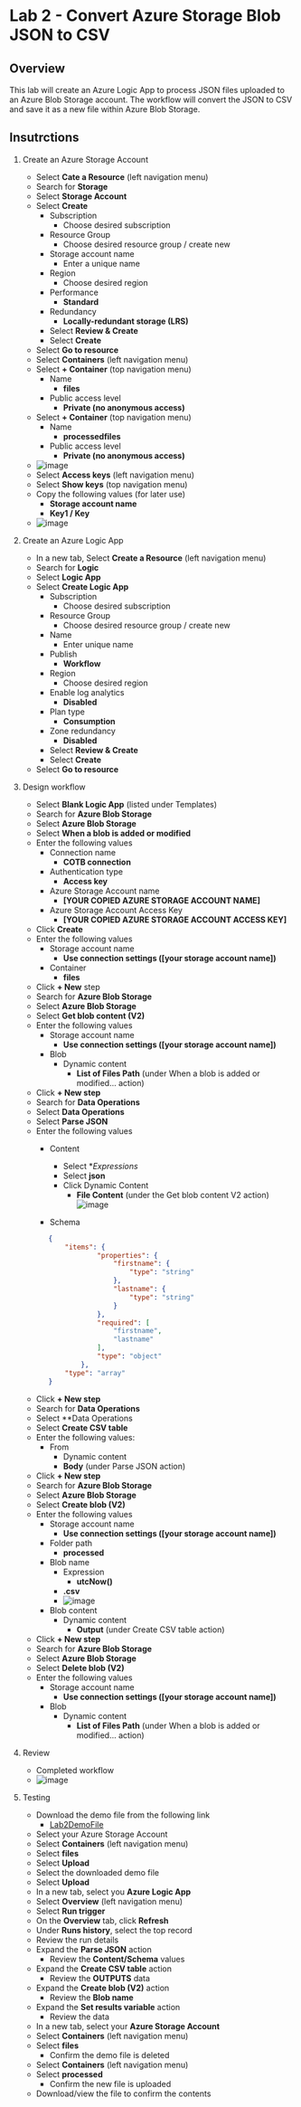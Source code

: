# Lab 2 - Convert Azure Storage Blob JSON to CSV

## Overview
This lab will create an Azure Logic App to process JSON files uploaded to an Azure Blob Storage account. The workflow will convert the JSON to CSV and save it as a new file within Azure Blob Storage. 

## Insutrctions
1. Create an Azure Storage Account
	- Select **Cate a Resource** (left navigation menu)
	- Search for **Storage**
	- Select **Storage Account**
	- Select **Create**
		- Subscription
			- Choose desired subscription
		- Resource Group
			- Choose desired resource group / create new
		- Storage account name
			- Enter a unique name
		- Region
			- Choose desired region
		- Performance
			- **Standard**
		- Redundancy
			- **Locally-redundant storage (LRS)**
		- Select **Review & Create**
		- Select **Create**
	- Select **Go to resource**
	- Select **Containers** (left navigation menu)
	- Select **+ Container** (top navigation menu)
		- Name
			- **files**
		- Public access level
			- **Private (no anonymous access)**
	- Select **+ Container** (top navigation menu)
		- Name
			- **processedfiles**
		- Public access level
			- **Private (no anonymous access)**
	- ![image](https://user-images.githubusercontent.com/13591910/177843837-19b5d465-0d38-49d0-9f00-b3228ab4d524.png)
	- Select **Access keys** (left navigation menu)
	- Select **Show keys** (top navigation menu)
	- Copy the following values (for later use)
		- **Storage account name**
		- **Key1 / Key**
	- ![image](https://user-images.githubusercontent.com/13591910/177843985-1a965c69-27b3-46bc-aae2-c45b5f4f53c9.png)

			
2. Create an Azure Logic App
	- In a new tab, Select **Create a Resource** (left navigation menu)
	- Search for **Logic**
	- Select **Logic App**
	- Select **Create Logic App**
		- Subscription
			- Choose desired subscription
		- Resource Group
			- Choose desired resource group / create new
		- Name
			- Enter unique name
		- Publish
			- **Workflow**
		- Region
			- Choose desired region
		- Enable log analytics
			- **Disabled**
		- Plan type
			- **Consumption**
		- Zone redundancy
			- **Disabled**
		- Select **Review & Create**
		- Select **Create**
	- Select **Go to resource**

3. Design workflow
	- Select **Blank Logic App** (listed under Templates)
	- Search for **Azure Blob Storage**
	- Select **Azure Blob Storage**
	- Select **When a blob is added or modified**
	- Enter the following values
		- Connection name
			- **COTB connection**
		- Authentication type
			- **Access key**
		- Azure Storage Account name
			- **[YOUR COPIED AZURE STORAGE ACCOUNT NAME]**
		- Azure Storage Account Access Key
			- **[YOUR COPIED AZURE STORAGE ACCOUNT ACCESS KEY]**
	- Click **Create**
	- Enter the following values
		- Storage account name
			- **Use connection settings ([your storage account name])**
		- Container
			- **files**
	- Click **+ New** step
	- Search for **Azure Blob Storage**
	- Select **Azure Blob Storage**
	- Select **Get blob content (V2)**
	- Enter the following values
		- Storage account name
			- **Use connection settings ([your storage account name])**
		- Blob
			- Dynamic content
				- **List of Files Path** (under When a blob is added or modified… action)
	- Click **+ New step**
	- Search for **Data Operations**
	- Select **Data Operations**
	- Select **Parse JSON**
	- Enter the following values
		- Content
			- Select **Expressions*
			- Select **json**
			- Click Dynamic Content
				- **File Content** (under the Get blob content V2 action)
				![image](https://user-images.githubusercontent.com/13591910/177842718-1c86ceb4-e8d3-4533-bd8a-d20b7834281b.png)

		- Schema
		 ```json
			{
				"items": {
				        "properties": {
				            "firstname": {
				                "type": "string"
				            },
				            "lastname": {
				                "type": "string"
				            }
				        },
				        "required": [
				            "firstname",
				            "lastname"
				        ],
				        "type": "object"
				    },
				"type": "array"
			}
		 ```
	- Click **+ New step**
	- Search for **Data Operations**
	- Select **Data Operations
	- Select **Create CSV table**
	- Enter the following values:
		- From
			- Dynamic content
			- **Body** (under Parse JSON action)
	- Click **+ New step**
	- Search for **Azure Blob Storage**
	- Select **Azure Blob Storage**
	- Select **Create blob (V2)**
	- Enter the following values
		- Storage account name
			- **Use connection settings ([your storage account name])**
		- Folder path
			- **processed**
		- Blob name
			- Expression
				- **utcNow()**
			- **.csv**
			- ![image](https://user-images.githubusercontent.com/13591910/177842824-c0462af0-13fa-4099-9092-6aa504d07392.png)
		- Blob content
			- Dynamic content
				- **Output** (under Create CSV table action)
	- Click **+ New step**
	- Search for **Azure Blob Storage**
	- Select **Azure Blob Storage**
	- Select **Delete blob (V2)**
	- Enter the following values
		- Storage account name
			- **Use connection settings ([your storage account name])**
		- Blob
			- Dynamic content
				- **List of Files Path** (under When a blob is added or modified… action)

4.  Review
	- Completed workflow
	- ![image](https://user-images.githubusercontent.com/13591910/177843401-3ae9ec34-bff2-4fdb-aefc-8883c1c700de.png)


5. Testing
	- Download the demo file from the following link
		- [Lab2DemoFile](lab2demofile.json)
	- Select your Azure Storage Account
	- Select **Containers** (left navigation menu)
	- Select **files**
	- Select **Upload**
	- Select the downloaded demo file
	- Select **Upload**
	- In a new tab, select you **Azure Logic App**
	- Select **Overview** (left navigation menu)
	- Select **Run trigger**
	- On the **Overview** tab, click **Refresh**
	- Under **Runs history**, select the top record
	- Review the run details
	- Expand the **Parse JSON** action
		- Review the **Content/Schema** values
	- Expand the **Create CSV table** action
		- Review the **OUTPUTS** data
	- Expand the **Create blob (V2)** action
		- Review the **Blob name**
	- Expand the **Set results variable** action
		- Review the data
	- In a new tab, select your **Azure Storage Account**
	- Select **Containers** (left navigation menu)
	- Select **files**
		- Confirm the demo file is deleted
	- Select **Containers** (left navigation menu)
	- Select **processed**
		- Confirm the new file is uploaded
	- Download/view the file to confirm the contents
